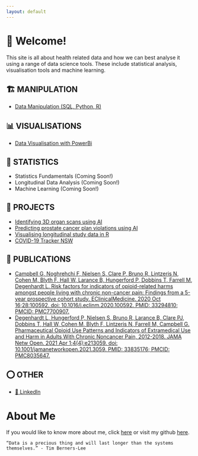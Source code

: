 ```yaml
---
layout: default
---
```

# 👋 Welcome!

This site is all about health related data and how we can best analyse it using a range of data science tools. These include statistical analysis, visualisation tools and machine learning.

## 🏗️ MANIPULATION
- [Data Manipulation (SQL, Python, R)](datascience/data-manipulation/data-manipulation.md)

## 📊 VISUALISATIONS
- [Data Visualisation with PowerBi](datascience/visualisations/power-bi/power-bi.md)

## 🔢 STATISTICS
- Statistics Fundamentals (Coming Soon!)
- Longitudinal Data Analysis (Coming Soon!)
- Machine Learning (Coming Soon!)

## 📁 PROJECTS
- [Identifying 3D organ scans using AI](projects/identidying-3d-organ-scans-using-ai/identidying-3d-organ-scans-using-ai.md)
- [Predicting prostate cancer plan violations using AI](projects/predicting-prostate-cancer-plan-violations-using-ai/predicting-prostate-cancer-plan-violations-using-ai.md)
- [Visualising longitudinal study data in R](projects/visualising-longitudinal-study-data-in-R/visualising-longitudinal-study-data-in-R.md)
- [COVID-19 Tracker NSW](projects/covid-19-tracker/covid-19-tracker.md)

## 📝 PUBLICATIONS
- [Campbell G, Noghrehchi F, Nielsen S, Clare P, Bruno R, Lintzeris N, Cohen M, Blyth F, Hall W, Larance B, Hungerford P, Dobbins T, Farrell M, Degenhardt L. Risk factors for indicators of opioid-related harms amongst people living with chronic non-cancer pain: Findings from a 5-year prospective cohort study. EClinicalMedicine. 2020 Oct 16;28:100592. doi: 10.1016/j.eclinm.2020.100592. PMID: 33294810; PMCID: PMC7700907.](https://www.ncbi.nlm.nih.gov/pmc/articles/PMC7700907/)
- [Degenhardt L, Hungerford P, Nielsen S, Bruno R, Larance B, Clare PJ, Dobbins T, Hall W, Cohen M, Blyth F, Lintzeris N, Farrell M, Campbell G. Pharmaceutical Opioid Use Patterns and Indicators of Extramedical Use and Harm in Adults With Chronic Noncancer Pain, 2012-2018. JAMA Netw Open. 2021 Apr 1;4(4):e213059. doi: 10.1001/jamanetworkopen.2021.3059. PMID: 33835176; PMCID: PMC8035647.](https://pubmed.ncbi.nlm.nih.gov/33835176/)

## ⭕ OTHER
- [👤 LinkedIn](https://www.linkedin.com/in/philliphungerford/)

# About Me

If you would like to know more about me, click [here](about/about.md) or visit my github [here](https://github.com/philliphungerford).

```
“Data is a precious thing and will last longer than the systems themselves.” - Tim Berners-Lee
```
